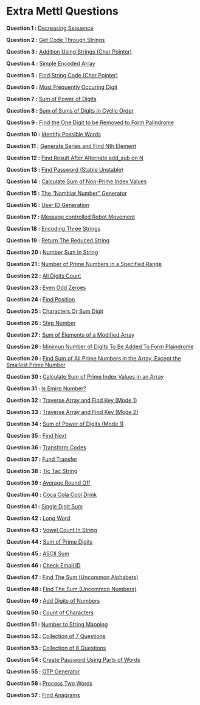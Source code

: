 # Extra Mettl Questions

**Question 1 :** [Decreasing Sequence](https://tests.mettl.com/authenticateKey/8e68e9a4)

**Question 2 :** [Get Code Through Strings](https://tests.mettl.com/v2/authenticateKey/75c9faf0)

**Question 3 :** [Addition Using Strings (Char Pointer)](https://tests.mettl.com/v2/authenticateKey/2f174a80)

**Question 4 :** [Simple Encoded Array](https://tests.mettl.com/v2/authenticateKey/1557c062)

**Question 5 :** [Find String Code (Char Pointer)](https://tests.mettl.com/v2/authenticateKey/e4df74e5)

**Question 6 :** [Most Frequently Occuring Digit](https://tests.mettl.com/authenticateKey/cbe4c4da)

**Question 7 :** [Sum of Power of Digits](https://tests.mettl.com/authenticateKey/92437794)

**Question 8 :** [Sum of Sums of Digits in Cyclic Order](https://tests.mettl.com/authenticateKey/1ddbe65e)

**Question 9 :** [Find the One Digit to be Removed to Form Palindrome](https://tests.mettl.com/v2/authenticateKey/6d825776)

**Question 10 :** [Identify Possible Words](https://tests.mettl.com/v2/authenticateKey/13486c16)

**Question 11 :** [Generate Series and Find Nth Element](https://tests.mettl.com/v2/authenticateKey/d2272e10)

**Question 12 :** [Find Result After Alternate add_sub on N](https://tests.mettl.com/authenticateKey/814effc3)

**Question 13 :** [Find Password (Stable Unstable)](https://tests.mettl.com/authenticateKey/5106dfd)

**Question 14 :** [Calculate Sum of Non-Prime Index Values](https://tests.mettl.com/authenticateKey/596e522f)

**Question 15 :** [The “Nambiar Number” Generator](https://tests.mettl.com/authenticateKey/7db6c8a4)

**Question 16 :** [User ID Generation](https://tests.mettl.com/authenticateKey/592740f3)

**Question 17 :** [Message controlled Robot Movement](https://tests.mettl.com/authenticateKey/aedcc3a6)

**Question 18 :** [Encoding Three Strings](https://tests.mettl.com/authenticateKey/f05028d5)

**Question 19 :** [Return The Reduced String](https://tests.mettl.com/authenticateKey/1tkfnuxhc0)

**Question 20 :** [Number Sum In String](https://tests.mettl.com/v2/authenticateKey/1tkhskt7nk)

**Question 21 :** [Number of Prime Numbers in a Specified Range](https://tests.mettl.com/v2/authenticateKey/87c41143)

**Question 22 :** [All Digits Count](https://tests.mettl.com/v2/authenticateKey/ed6b4da)

**Question 23 :** [Even Odd Zeroes](https://tests.mettl.com/v2/authenticateKey/1pevca6sjk)

**Question 24 :** [Find Position](https://tests.mettl.com/v2/authenticateKey/1qqnmuxla8)

**Question 25 :** [Characters Or Sum Digit](https://tests.mettl.com/v2/authenticateKey/1qq4rrjd34)

**Question 26 :** [Step Number](https://tests.mettl.com/v2/authenticateKey/1qq54j0oow)

**Question 27 :** [Sum of Elements of a Modified Array](https://tests.mettl.com/v2/authenticateKey/1qvrno4zcw)

**Question 28 :** [Minimun Number of Digits To Be Added To Form Plaindrome](https://github.com/kishanrajput23/Wipro-Unix-CPP-Systems/blob/main/Extra%20Mettl%20Questions/Solutions/28.cpp)

**Question 29 :** [Find Sum of All Prime Numbers in the Array, Except the Smallest Prime Number](https://github.com/kishanrajput23/Wipro-Unix-CPP-Systems/blob/main/Extra%20Mettl%20Questions/Solutions/29.cpp)

**Question 30 :** [Calculate Sum of Prime Index Values in an Array](https://github.com/kishanrajput23/Wipro-Unix-CPP-Systems/blob/main/Extra%20Mettl%20Questions/Solutions/30.cpp)

**Question 31 :** [Is Emirp Number?](https://github.com/kishanrajput23/Wipro-Unix-CPP-Systems/blob/main/Extra%20Mettl%20Questions/Solutions/31.cpp)

**Question 32 :** [Traverse Array and Find Key (Mode 1)](https://github.com/kishanrajput23/Wipro-Unix-CPP-Systems/blob/main/Extra%20Mettl%20Questions/Solutions/32.cpp)

**Question 33 :** [Traverse Array and Find Key (Mode 2)](https://github.com/kishanrajput23/Wipro-Unix-CPP-Systems/blob/main/Extra%20Mettl%20Questions/Solutions/33.cpp)

**Question 34 :** [Sum of Power of Digits (Mode 1)](https://github.com/kishanrajput23/Wipro-Unix-CPP-Systems/blob/main/Extra%20Mettl%20Questions/Solutions/34.cpp)

**Question 35 :** [Find Next](https://tests.mettl.com/v2/authenticateKey/23qrwythj4)

**Question 36 :** [Transform Codes](https://tests.mettl.com/v2/authenticateKey/23qr4ajp4w)

**Question 37 :** [Fund Transfer](https://tests.mettl.com/v2/authenticateKey/23qnddj4sg)

**Question 38 :** [Tic Tac String](https://tests.mettl.com/v2/authenticateKey/2vt5uobi0w)

**Question 39 :** [Average Round Off](https://tests.mettl.com/v2/authenticateKey/1r83xmzxts)

**Question 40 :** [Coca Cola Cool Drink](https://tests.mettl.com/v2/authenticateKey/1r83ayf4sg)

**Question 41 :** [Single Digit Sum](https://tests.mettl.com/v2/authenticateKey/1rqucokhz4)

**Question 42 :** [Long Word](https://tests.mettl.com/v2/authenticateKey/1rr1gn5xj4)

**Question 43 :** [Vowel Count In String](https://tests.mettl.com/v2/authenticateKey/1rr236qxvk)

**Question 44 :** [Sum of Prime Digits](https://tests.mettl.com/v2/authenticateKey/1qqmqy8a9s)

**Question 45 :** [ASCII Sum](https://github.com/kishanrajput23/Wipro-Unix-CPP-Systems/blob/main/Extra%20Mettl%20Questions/Solutions/45.cpp)

**Question 46 :** [Check Email ID](https://tests.mettl.com/v2/authenticateKey/23qq7rdb0g)

**Question 47 :** [Find The Sum (Uncommon Alphabets)](https://tests.mettl.com/v2/authenticateKey/23qq7rdb0g)

**Question 48 :** [Find The Sum (Uncommon Numbers)](https://tests.mettl.com/v2/authenticateKey/1wn9265gcg)

**Question 49 :** [Add Digits of Numbers](https://tests.mettl.com/v2/authenticateKey/1x4kv3sg74)

**Question 50 :** [Count of Characters](https://tests.mettl.com/v2/authenticateKey/6d1118b6)

**Question 51 :** [Number to String Mapping](https://tests.mettl.com/v2/authenticateKey/cd638bf7)

**Question 52 :** [Collection of 7 Questions](https://tests.mettl.com/v2/authenticateKey/fcb5375a)

**Question 53 :** [Collection of 8 Questions](https://tests.mettl.com/v2/authenticateKey/eb03b883)

**Question 54 :** [Create Password Using Parts of Words](https://tests.mettl.com/v2/authenticateKey/82f87944)

**Question 55 :** [OTP Generator](https://github.com/kishanrajput23/Wipro-Unix-CPP-Systems/blob/main/Extra%20Mettl%20Questions/Solutions/55.cpp)

**Question 56 :** [Process Two Words](https://github.com/kishanrajput23/Wipro-Unix-CPP-Systems/blob/main/Extra%20Mettl%20Questions/Solutions/56.cpp)

**Question 57 :** [Find Anagrams](https://github.com/kishanrajput23/Wipro-Unix-CPP-Systems/blob/main/Extra%20Mettl%20Questions/Solutions/57.cpp)
